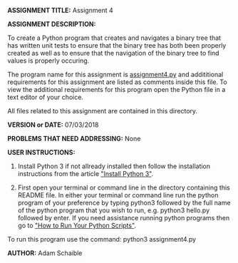 **ASSIGNMENT TITLE:** Assignment 4

**ASSIGNMENT DESCRIPTION:**

To create a Python program that creates and navigates a binary tree that has written unit tests to ensure that the binary tree has both been properly created as well as to ensure that the navigation of the binary tree to find values is properly occuring.

The program name for this assignment is [assignment4.py](https://github.com/AdamSchaible/MSU_Denver/blob/master/CS%202050%20Computer%20Science%202%20(Summer%202018)/Assignment%204/assignment4.py) and addititional requirements for this assignment are listed as comments inside this file. To view the additional requirements for this program open the Python file in a text editor of your choice.

All files related to this assignment are contained in this directory.

**VERSION or DATE:** 07/03/2018

**PROBLEMS THAT NEED ADDRESSING:** None

**USER INSTRUCTIONS:** 

1) Install Python 3 if not allready installed then follow the installation instructions from the article ["Install Python 3"](https://installpython3.com/).

2) First open your terminal or command line in the directory containing this README file. In either your terminal or command line run the python program of your preference by typing python3 followed by the full name of the python program that you wish to run, e.g. python3 hello.py followed by enter. If you need assistance running python programs then go to ["How to Run Your Python Scripts"](https://realpython.com/run-python-scripts/).

To run this program use the command:
python3 assignment4.py

**AUTHOR:** Adam Schaible
